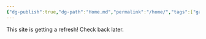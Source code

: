```yaml
---
{"dg-publish":true,"dg-path":"Home.md","permalink":"/home/","tags":["gardenEntry"],"created":"2025-10-11T22:28:58.373-04:00","updated":"2025-10-11T22:30:04.919-04:00"}
---
```



This site is getting a refresh! Check back later.